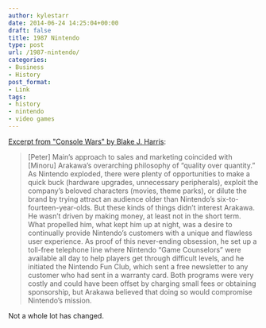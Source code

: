 ```yaml
---
author: kylestarr
date: 2014-06-24 14:25:04+00:00
draft: false
title: 1987 Nintendo
type: post
url: /1987-nintendo/
categories:
- Business
- History
post_format:
- Link
tags:
- history
- nintendo
- video games
---
```


[Excerpt from "Console Wars" by Blake J. Harris](https://itunes.apple.com/WebObjects/MZStore.woa/wa/viewBook?id=718597648):


<blockquote>[Peter] Main’s approach to sales and marketing coincided with [Minoru] Arakawa’s overarching philosophy of “quality over quantity.” As Nintendo exploded, there were plenty of opportunities to make a quick buck (hardware upgrades, unnecessary peripherals), exploit the company’s beloved characters (movies, theme parks), or dilute the brand by trying attract an audience older than Nintendo’s six-to-fourteen-year-olds. But these kinds of things didn’t interest Arakawa. He wasn’t driven by making money, at least not in the short term. What propelled him, what kept him up at night, was a desire to continually provide Nintendo’s customers with a unique and flawless user experience. As proof of this never-ending obsession, he set up a toll-free telephone line where Nintendo “Game Counselors” were available all day to help players get through difficult levels, and he initiated the Nintendo Fun Club, which sent a free newsletter to any customer who had sent in a warranty card. Both programs were very costly and could have been offset by charging small fees or obtaining sponsorship, but Arakawa believed that doing so would compromise Nintendo’s mission.</blockquote>


Not a whole lot has changed.
